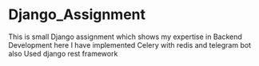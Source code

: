 # Django_Assignment
This is small Django assignment which shows my expertise in Backend Development here I have implemented Celery with redis and telegram bot also Used django rest framework
